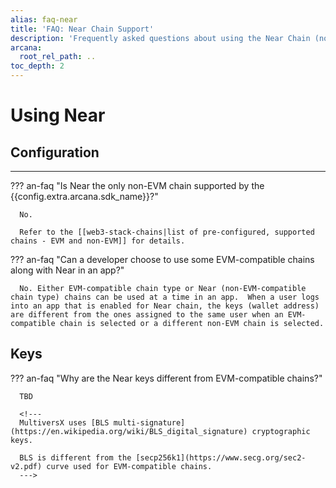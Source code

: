 ```yaml
---
alias: faq-near
title: 'FAQ: Near Chain Support'
description: 'Frequently asked questions about using the Near Chain (non-EVM) in an app integrated with the Arcana Auth SDK.'
arcana:
  root_rel_path: ..
toc_depth: 2
---
```


# Using Near

## Configuration

---

??? an-faq "Is Near the only non-EVM chain supported by the {{config.extra.arcana.sdk_name}}?"

      No.

      Refer to the [[web3-stack-chains|list of pre-configured, supported chains - EVM and non-EVM]] for details.

??? an-faq "Can a developer choose to use some EVM-compatible chains along with Near in an app?"

      No. Either EVM-compatible chain type or Near (non-EVM-compatible chain type) chains can be used at a time in an app.  When a user logs into an app that is enabled for Near chain, the keys (wallet address) are different from the ones assigned to the same user when an EVM-compatible chain is selected or a different non-EVM chain is selected.

## Keys

??? an-faq "Why are the Near keys different from EVM-compatible chains?"

      TBD
       
      <!--- 
      MultiversX uses [BLS multi-signature](https://en.wikipedia.org/wiki/BLS_digital_signature) cryptographic keys.
      
      BLS is different from the [secp256k1](https://www.secg.org/sec2-v2.pdf) curve used for EVM-compatible chains.
      --->
